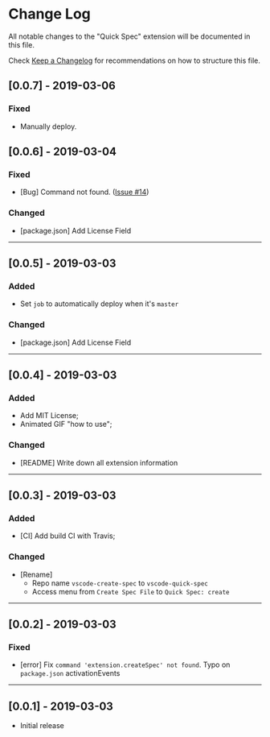 # Change Log

All notable changes to the "Quick Spec" extension will be documented in this file.

Check [Keep a Changelog](http://keepachangelog.com/) for recommendations on how to structure this file.

## [0.0.7] - 2019-03-06

### Fixed

- Manually deploy.

## [0.0.6] - 2019-03-04

### Fixed

- [Bug] Command not found. ([Issue #14](https://github.com/raulfdm/vscode-quick-spec/issues/14))

### Changed

- [package.json] Add License Field

---

## [0.0.5] - 2019-03-03

### Added

- Set `job` to automatically deploy when it's `master`

### Changed

- [package.json] Add License Field

---

## [0.0.4] - 2019-03-03

### Added

- Add MIT License;
- Animated GIF "how to use";

### Changed

- [README] Write down all extension information

---

## [0.0.3] - 2019-03-03

### Added

- [CI] Add build CI with Travis;

### Changed

- [Rename]
  - Repo name `vscode-create-spec` to `vscode-quick-spec`
  - Access menu from `Create Spec File` to `Quick Spec: create`

---

## [0.0.2] - 2019-03-03

### Fixed

- [error] Fix `command 'extension.createSpec' not found`. Typo on `package.json` activationEvents

---

## [0.0.1] - 2019-03-03

- Initial release

